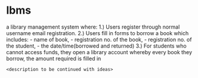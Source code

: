 # lbms

a library management system where:
    1.) Users register through normal username email registration.
    2.) Users fill in forms to borrow a book which includes:
             - name of book,
             - registration no. of the book,
             - registration no. of the student,
             - the date/time(borrowed and returned)
    3.) For students who cannot access funds, they open a library account whereby every book they borrow, the amount required is filled in

    <description to be continued with ideas>
